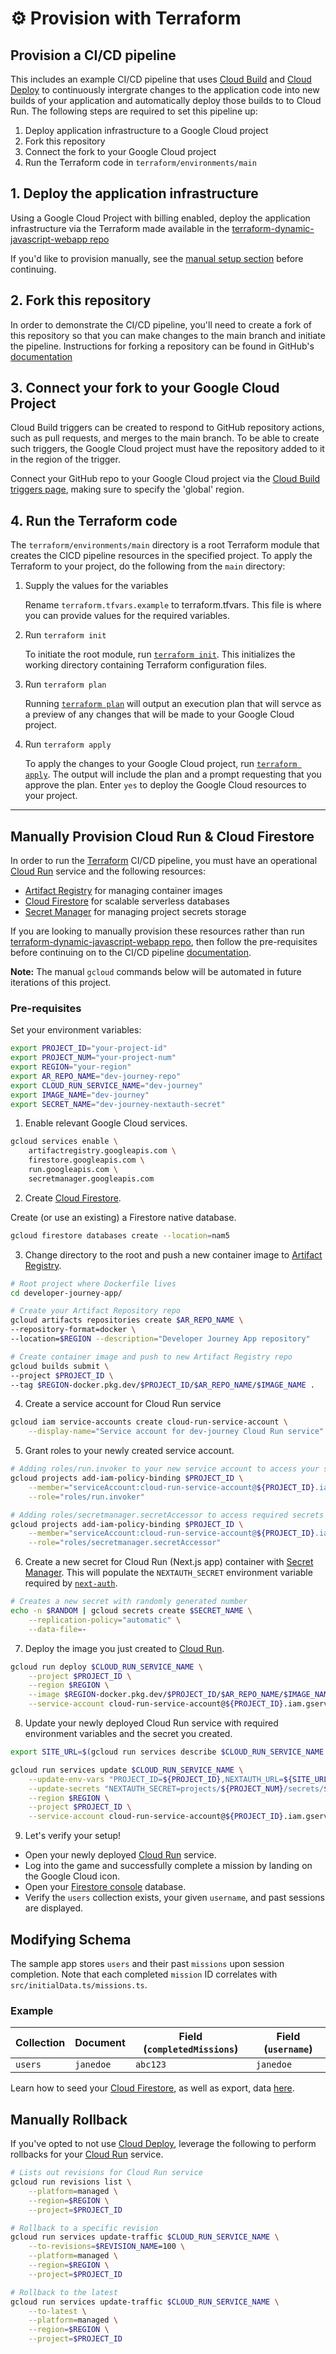 # ⚙️  Provision with Terraform

## Provision a CI/CD pipeline

This includes an example CI/CD pipeline that uses [Cloud Build] and [Cloud Deploy] to continuously intergrate 
changes to the application code into new builds of your application and automatically deploy those builds to to Cloud 
Run.  The following steps are required to set this pipeline up:

1. Deploy application infrastructure to a Google Cloud project
2. Fork this repository 
3. Connect the fork to your Google Cloud project
4. Run the Terraform code in `terraform/environments/main`

## 1. Deploy the application infrastructure

Using a Google Cloud Project with billing enabled, deploy the application infrastructure via the Terraform made 
available in the 
[terraform-dynamic-javascript-webapp repo](https://github.com/GoogleCloudPlatform/terraform-dynamic-javascript-webapp/tree/main/infra) 

If you'd like to provision manually, see the [manual setup section](#manually-provision-cloud-run-&-cloud-firestore) before continuing.

## 2. Fork this repository

In order to demonstrate the CI/CD pipeline, you'll need to create a fork of this repository so that you can make 
changes to the main branch and initiate the pipeline. Instructions for forking a repository can be found in GitHub's
[documentation](https://docs.github.com/en/get-started/quickstart/fork-a-repo)

## 3. Connect your fork to your Google Cloud Project

Cloud Build triggers can be created to respond to GitHub repository actions, such as pull requests, and merges to the
main branch. To be able to create such triggers, the Google Cloud project must have the repository added to it in the 
region of the trigger.

Connect your GitHub repo to your Google Cloud project via the 
[Cloud Build triggers page](https://console.cloud.google.com/cloud-build/triggers/connect), making sure to specify the 
'global' region.


## 4. Run the Terraform code

The `terraform/environments/main` directory is a root Terraform module that creates the CICD pipeline resources in the
specified project. To apply the Terraform to your project, do the following from the `main` directory:

1. Supply the values for the variables

    Rename `terraform.tfvars.example` to terraform.tfvars. This file is where you can provide values for the required
    variables.  

2. Run `terraform init`

   To initiate the root module, run [`terraform init`](https://developer.hashicorp.com/terraform/cli/commands/init). 
   This initializes the working directory containing Terraform configuration files.

3. Run `terraform plan`

   Running [`terraform plan`](https://developer.hashicorp.com/terraform/cli/commands/plan) will output an execution 
   plan that will servce as a preview of any changes that will be made to your Google Cloud project. 

4. Run `terraform apply`
   
   To apply the changes to your Google Cloud project, run 
   [`terraform apply`](https://developer.hashicorp.com/terraform/cli/commands/apply). The output will include the plan
   and a prompt requesting that you approve the plan.  Enter `yes` to deploy the Google Cloud resources to your 
   project.  

___

## Manually Provision Cloud Run & Cloud Firestore

In order to run the [Terraform] CI/CD pipeline, you must have an operational [Cloud Run] service and the following resources:

* [Artifact Registry] for managing container images
* [Cloud Firestore] for scalable serverless databases
* [Secret Manager] for managing project secrets storage

If you are looking to manually provision these resources rather than run [terraform-dynamic-javascript-webapp repo](https://github.com/GoogleCloudPlatform/terraform-dynamic-javascript-webapp/tree/main/infra), then follow the pre-requisites before continuing on to the CI/CD pipeline [documentation](#provision-a-cicd-pipeline).

**Note:** The manual `gcloud` commands below will be automated in future iterations of this project.

### Pre-requisites

Set your environment variables:

```bash
export PROJECT_ID="your-project-id"
export PROJECT_NUM="your-project-num"
export REGION="your-region"
export AR_REPO_NAME="dev-journey-repo"
export CLOUD_RUN_SERVICE_NAME="dev-journey"
export IMAGE_NAME="dev-journey"
export SECRET_NAME="dev-journey-nextauth-secret"
```

1. Enable relevant Google Cloud services.

```bash
gcloud services enable \
    artifactregistry.googleapis.com \
    firestore.googleapis.com \
    run.googleapis.com \
    secretmanager.googleapis.com
```

2. Create [Cloud Firestore].

Create (or use an existing) a Firestore native database. 

```bash
gcloud firestore databases create --location=nam5
```

3. Change directory to the root and push a new container image to [Artifact Registry].

```bash
# Root project where Dockerfile lives
cd developer-journey-app/

# Create your Artifact Repository repo
gcloud artifacts repositories create $AR_REPO_NAME \
--repository-format=docker \
--location=$REGION --description="Developer Journey App repository"

# Create container image and push to new Artifact Registry repo
gcloud builds submit \
--project $PROJECT_ID \
--tag $REGION-docker.pkg.dev/$PROJECT_ID/$AR_REPO_NAME/$IMAGE_NAME .
```

4. Create a service account for Cloud Run service

```bash
gcloud iam service-accounts create cloud-run-service-account \
    --display-name="Service account for dev-journey Cloud Run service"
```

5. Grant roles to your newly created service account.

```bash
# Adding roles/run.invoker to your new service account to access your service
gcloud projects add-iam-policy-binding $PROJECT_ID \
    --member="serviceAccount:cloud-run-service-account@${PROJECT_ID}.iam.gserviceaccount.com" \
    --role="roles/run.invoker"

# Adding roles/secretmanager.secretAccessor to access required secrets
gcloud projects add-iam-policy-binding $PROJECT_ID \
    --member="serviceAccount:cloud-run-service-account@${PROJECT_ID}.iam.gserviceaccount.com" \
    --role="roles/secretmanager.secretAccessor"
```

6. Create a new secret for Cloud Run (Next.js app) container with [Secret Manager]. This will populate the
`NEXTAUTH_SECRET` environment variable required by [`next-auth`](https://next-auth.js.org/configuration/options).

```bash
# Creates a new secret with randomly generated number
echo -n $RANDOM | gcloud secrets create $SECRET_NAME \
    --replication-policy="automatic" \
    --data-file=-
```

7. Deploy the image you just created to [Cloud Run].

```bash
gcloud run deploy $CLOUD_RUN_SERVICE_NAME \
    --project $PROJECT_ID \
    --region $REGION \
    --image $REGION-docker.pkg.dev/$PROJECT_ID/$AR_REPO_NAME/$IMAGE_NAME \
    --service-account cloud-run-service-account@${PROJECT_ID}.iam.gserviceaccount.com
```

8. Update your newly deployed Cloud Run service with required environment variables and the secret you created.

```bash
export SITE_URL=$(gcloud run services describe $CLOUD_RUN_SERVICE_NAME --project "${PROJECT_ID}" --region "${REGION}" --format "value(status.address.url)")

gcloud run services update $CLOUD_RUN_SERVICE_NAME \
    --update-env-vars "PROJECT_ID=${PROJECT_ID},NEXTAUTH_URL=${SITE_URL}" \
    --update-secrets "NEXTAUTH_SECRET=projects/${PROJECT_NUM}/secrets/${SECRET_NAME}:latest" \
    --region $REGION \
    --project $PROJECT_ID \
    --service-account cloud-run-service-account@${PROJECT_ID}.iam.gserviceaccount.com
```

9. Let's verify your setup!

* Open your newly deployed [Cloud Run] service.
* Log into the game and successfully complete a mission by landing on the Google Cloud icon.
* Open your [Firestore console] database.
* Verify the `users` collection exists, your given `username`, and past sessions are displayed.

## Modifying Schema

The sample app stores `users` and their past `missions` upon session completion.
Note that each completed `mission` ID correlates with `src/initialData.ts/missions.ts`.

### Example

| Collection | Document | Field (`completedMissions`) | Field (`username`) | 
|------|-------------|------|---------|
| `users` | `janedoe` | `abc123` | `janedoe` |

Learn how to seed your [Cloud Firestore], as well as export, data [here](https://cloud.google.com/firestore/docs/manage-data/export-import).

## Manually Rollback

If you've opted to not use [Cloud Deploy], leverage the following to perform rollbacks for your [Cloud Run] service.

```bash
# Lists out revisions for Cloud Run service
gcloud run revisions list \
    --platform=managed \
    --region=$REGION \
    --project=$PROJECT_ID 

# Rollback to a specific revision
gcloud run services update-traffic $CLOUD_RUN_SERVICE_NAME \
    --to-revisions=$REVISION_NAME=100 \
    --platform=managed \
    --region=$REGION \
    --project=$PROJECT_ID 

# Rollback to the latest
gcloud run services update-traffic $CLOUD_RUN_SERVICE_NAME \
    --to-latest \
    --platform=managed \
    --region=$REGION \
    --project=$PROJECT_ID 
```

<!-- doc links -->
[Artifact Registry]:
https://cloud.google.com/artifact-registry

[Artifact Registry Console]:
https://console.cloud.google.com/artifacts

[Cloud Firestore]:
https://cloud.google.com/firestore

[Firestore Console]:
https://console.cloud.google.com/firestore

[Cloud Build]:
https://cloud.google.com/build

[Cloud Build Triggers]:
https://cloud.google.com/build/docs/triggers

[Cloud Deploy]:
https://cloud.google.com/deploy

[Cloud Run]:
https://cloud.google.com/run

[Secret Manager]:
https://console.cloud.google.com/security/secret-manager

[Terraform]:
(https://www.terraform.io)
